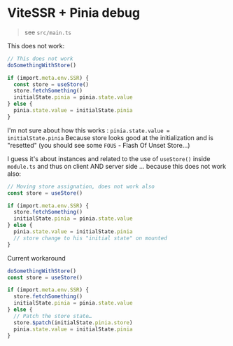 # ViteSSR + Pinia debug

> see `src/main.ts`

This does not work:

```ts
// This does not work
doSomethingWithStore()

if (import.meta.env.SSR) {
  const store = useStore()
  store.fetchSomething()
  initialState.pinia = pinia.state.value
} else {
  pinia.state.value = initialState.pinia
}
```

I'm not sure about how this works : `pinia.state.value = initialState.pinia`
Because store looks good at the initialization and is "resetted" (you should see some `FOUS` - Flash Of Unset Store…)

I guess it's about instances and related to the use of `useStore()` inside `module.ts`
and thus on client AND server side … because this does not work also:

```ts
// Moving store assignation, does not work also
const store = useStore()

if (import.meta.env.SSR) {
  store.fetchSomething()
  initialState.pinia = pinia.state.value
} else {
  pinia.state.value = initialState.pinia
  // store change to his "initial state" on mounted
}
```

Current workaround

```ts
doSomethingWithStore()
const store = useStore()

if (import.meta.env.SSR) {
  store.fetchSomething()
  initialState.pinia = pinia.state.value
} else {
  // Patch the store state…
  store.$patch(initialState.pinia.store)
  pinia.state.value = initialState.pinia
}
```
